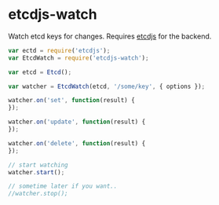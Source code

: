 # etcdjs-watch

Watch etcd keys for changes. Requires [etcdjs](https://github.com/mafintosh/etcdjs) for the backend.

```js
var ectd = require('etcdjs');
var EtcdWatch = require('etcdjs-watch');

var etcd = Etcd();

var watcher = EtcdWatch(etcd, '/some/key', { options });

watcher.on('set', function(result) {
});

watcher.on('update', function(result) {
});

watcher.on('delete', function(result) {
});

// start watching
watcher.start();

// sometime later if you want..
//watcher.stop();
```
